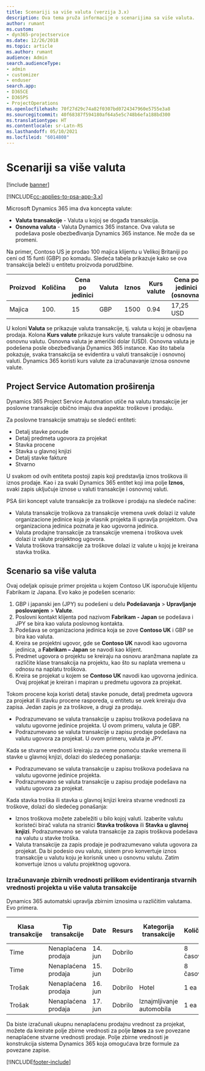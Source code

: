 ```yaml
---
title: Scenariji sa više valuta (verzija 3.x)
description: Ova tema pruža informacije o scenarijima sa više valuta.
author: rumant
ms.custom:
- dyn365-projectservice
ms.date: 12/26/2018
ms.topic: article
ms.author: rumant
audience: Admin
search.audienceType:
- admin
- customizer
- enduser
search.app:
- D365CE
- D365PS
- ProjectOperations
ms.openlocfilehash: 70f27d29c74a82f0307bd0724347960e5755e3a8
ms.sourcegitcommit: 40f68387f594180af64a5e5c748b6efa188bd300
ms.translationtype: HT
ms.contentlocale: sr-Latn-RS
ms.lasthandoff: 05/10/2021
ms.locfileid: "6014808"
---
```

# <a name="multiple-currency-scenarios"></a>Scenariji sa više valuta

[!include [banner](../includes/psa-now-project-operations.md)]

[!INCLUDE[cc-applies-to-psa-app-3.x](../includes/cc-applies-to-psa-app-3x.md)]

Microsoft Dynamics 365 ima dva koncepta valute:

- **Valuta transakcije** - Valuta u kojoj se događa transakcija. 
- **Osnovna valuta** - Valuta Dynamics 365 instance. Ova valuta se podešava posle obezbeđivanja Dynamics 365 instance. Ne može da se promeni.

Na primer, Contoso US je prodao 100 majica klijentu u Velikoj Britaniji po ceni od 15 funti (GBP) po komadu. Sledeća tabela prikazuje kako se ova transakcija beleži u entitetu proizvoda porudžbine.

| Proizvod | Količina | Cena po jedinici | Valuta | Iznos | Kurs valute | Cena po jedinici (osnovna)| Iznos (osnovni)|
|---------|----------|----------------|----------|--------|---------------|----------------------|--------------|
| Majica | 100.      | 15             | GBP      | 1500   | 0.94          | 17,25 USD               | 1725 USD       |

U koloni **Valuta** se prikazuje valuta transakcije, tj. valuta u kojoj je obavljena prodaja. Kolona **Kurs valute** prikazuje kurs valute transakcije u odnosu na osnovnu valutu. Osnovna valuta je američki dolar (USD). Osnovna valuta je podešena posle obezbeđivanja Dynamics 365 instance.
Kao što tabela pokazuje, svaka transakcija se evidentira u valuti transakcije i osnovnoj valuti. Dynamics 365 koristi kurs valute za izračunavanje iznosa osnovne valute.

## <a name="project-service-automation-extensions"></a>Project Service Automation proširenja

Dynamics 365 Project Service Automation utiče na valutu transakcije jer poslovne transakcije obično imaju dva aspekta: troškove i prodaju.

Za poslovne transakcije smatraju se sledeći entiteti:

- Detalj stavke ponude
- Detalj predmeta ugovora za projekat
- Stavka procene
- Stavka u glavnoj knjizi
- Detalj stavke fakture
- Stvarno

U svakom od ovih entiteta postoji zapis koji predstavlja iznos troškova ili iznos prodaje. Kao i za svaki Dynamics 365 entitet koji ima polje **Iznos**, svaki zapis uključuje iznose u valuti transakcije i osnovnoj valuti. 

PSA širi koncept valute transakcije za troškove i prodaju na sledeće načine:

- Valuta transakcije troškova za transakcije vremena uvek dolazi iz valute organizacione jedinice koja je vlasnik projekta ili upravlja projektom. Ova organizaciona jedinica poznata je kao ugovorna jedinica.
- Valuta prodajne transakcije za transakcije vremena i troškova uvek dolazi iz valute projektnog ugovora.
- Valuta troškova transakcije za troškove dolazi iz valute u kojoj je kreirana stavka troška.

## <a name="multiple-currency-scenario"></a>Scenario sa više valuta

Ovaj odeljak opisuje primer projekta u kojem Contoso UK isporučuje klijentu Fabrikam iz Japana. Evo kako je podešen scenario:

1. GBP i japanski jen (JPY) su podešeni u delu **Podešavanja** \> **Upravljanje poslovanjem** \> **Valute**. 
2. Poslovni kontakt klijenta pod nazivom **Fabrikam - Japan** se podešava i JPY se bira kao valuta poslovnog kontakta.
3. Podešava se organizaciona jedinica koja se zove **Contoso UK** i GBP se bira kao valuta.
4. Kreira se projektni ugovor, gde se **Contoso UK** navodi kao ugovorna jedinica, a **Fabrikam – Japan** se navodi kao klijent.
5. Predmet ugovora o projektu se kreiraju na osnovu aranžmana naplate za različite klase transakcija na projektu, kao što su naplata vremena u odnosu na naplatu troškova.
6. Kreira se projekat u kojem se **Contoso UK** navodi kao ugovorna jedinica. Ovaj projekat je kreiran i mapiran u predmetu ugovora za projekat.


Tokom procene koja koristi detalj stavke ponude, detalj predmeta ugovora za projekat ili stavku procene rasporeda, u entitetu se uvek kreiraju dva zapisa. Jedan zapis je za troškove, a drugi za prodaju.

- Podrazumevano se valuta transakcije u zapisu troškova podešava na valutu ugovorne jedinice projekta. U ovom primeru, valuta je GBP.
- Podrazumevano se valuta transakcije u zapisu prodaje podešava na valutu ugovora za projekat. U ovom primeru, valuta je JPY.

Kada se stvarne vrednosti kreiraju za vreme pomoću stavke vremena ili stavke u glavnoj knjizi, dolazi do sledećeg ponašanja:

- Podrazumevano se valuta transakcije u zapisu troškova podešava na valutu ugovorne jedinice projekta.
- Podrazumevano se valuta transakcije u zapisu prodaje podešava na valutu ugovora za projekat.

Kada stavka troška ili stavka u glavnoj knjizi kreira stvarne vrednosti za troškove, dolazi do sledećeg ponašanja:

- Iznos troškova možete zabeležiti u bilo kojoj valuti. Izaberite valutu koristeći birač valuta na stranici **Stavka troškova** ili **Stavka u glavnoj knjizi**. Podrazumevano se valuta transakcije za zapis troškova podešava na valutu u stavke troška. 
- Valuta transakcije za zapis prodaje je podrazumevano valuta ugovora za projekat. Da bi podesio ovu valutu, sistem prvo konvertuje iznos transakcije u valutu koju je korisnik uneo u osnovnu valutu. Zatim konvertuje iznos u valutu projektnog ugovora. 

### <a name="computing-roll-ups-when-project-actuals-are-recorded-in-multiple-transaction-currencies"></a>Izračunavanje zbirnih vrednosti prilikom evidentiranja stvarnih vrednosti projekta u više valuta transakcije

Dynamics 365 automatski upravlja zbirnim iznosima u različitim valutama. Evo primera.

| Klasa transakcije | Tip transakcije| Date   | Resurs | Kategorija transakcije | Količina | Cena po jedinici | Iznos      | Kurs valute | Iznos (u osnovnoj valuti) |
|-------------------|------------------|--------|----------|----------------------|----------|--------------|-------------|---------------|----------------|
| Time              | Nenaplaćena prodaja   | 14. jun | Dobrilo  |                      | 8 časova    | 20.000 JPY    | 160.000 JPY | 123           | 1300,81 USD    |
| Time              | Nenaplaćena prodaja   | 15. jun | Dobrilo  |                      | 8 časova    | 20.000 JPY    | 160.000 JPY | 123           | 1300,81 USD    |
| Trošak           | Nenaplaćena prodaja   | 16. jun | Dobrilo  | Hotel                | 1 ea     | 250 EUR      | 250 EUR     | 0.94          | 265,95 USD     |
| Trošak           | Nenaplaćena prodaja   | 17. jun | Dobrilo  | Iznajmljivanje automobila           | 1 ea     | 150 EUR      | 150 EUR     | 0.94          | 159,57 USD     |

Da biste izračunali ukupnu nenaplaćenu prodajnu vrednost za projekat, možete da kreirate polje zbirne vrednosti za polje **Iznos** za sve povezane nenaplaćene stvarne vrednosti prodaje. Polje zbirne vrednosti je konstrukcija sistema Dynamics 365 koja omogućava brze formule za povezane zapise.


[!INCLUDE[footer-include](../includes/footer-banner.md)]